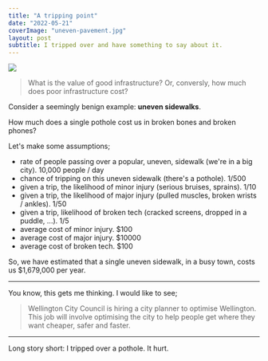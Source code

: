 ```yaml
---
title: "A tripping point"
date: "2022-05-21"
coverImage: "uneven-pavement.jpg"
layout: post
subtitle: I tripped over and have something to say about it.
---
```


![]({{site.baseurl}}/images/{{page.coverImage}})

> What is the value of good infrastructure? Or, conversly, how much does poor infrastructure cost?

Consider a seemingly benign example: **uneven sidewalks**.

How much does a single pothole cost us in broken bones and broken phones?

Let's make some assumptions;

- rate of people passing over a popular, uneven, sidewalk (we're in a big city). 10,000 people / day
- chance of tripping on this uneven sidewalk (there's a pothole). 1/500
- given a trip, the likelihood of minor injury (serious bruises, sprains). 1/10
- given a trip, the likelihood of major injury (pulled muscles, broken wrists / ankles). 1/50
- given a trip, likelihood of broken tech (cracked screens, dropped in a puddle, ...). 1/5
- average cost of minor injury. $100
- average cost of major injury. $10000
- average cost of broken tech. $100

So, we have estimated that a single uneven sidewalk, in a busy town, costs us $1,679,000 per year.

* * *

You know, this gets me thinking. I would like to see;

> Wellington City Council is hiring a city planner to optimise Wellington. This job will involve optimising the city to help people get where they want cheaper, safer and faster.

* * *

Long story short: I tripped over a pothole. It hurt.
